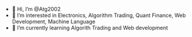 - 👋 Hi, I’m @Atg2002
- 👀 I’m interested in Electronics, Algorithm Trading, Quant Finance, Web Development, Machine Language
- 🌱 I’m currently learning Algorith Trading and Web development

<!---
Atg2002/Atg2002 is a ✨ special ✨ repository because its `README.md` (this file) appears on your GitHub profile.
You can click the Preview link to take a look at your changes.
--->
